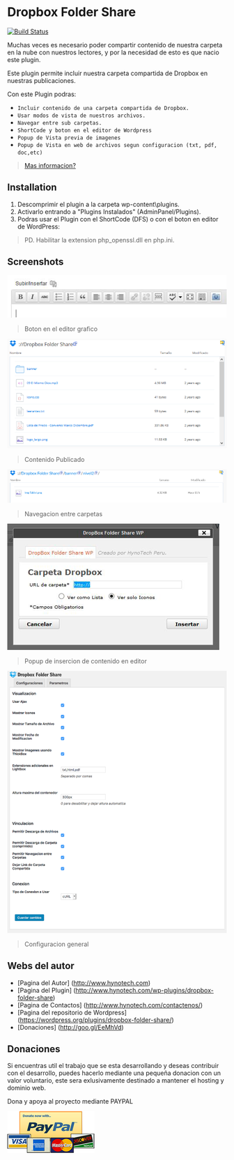 # Dropbox Folder Share

[![Build Status](https://travis-ci.org/HynoTech/dropbox-folder-share.svg?branch=master)](https://travis-ci.org/HynoTech/dropbox-folder-share)

Muchas veces es necesario poder compartir contenido de nuestra carpeta en la nube con nuestros lectores, y por la necesidad de esto es que nacio este plugin.

Este plugin permite incluir nuestra carpeta compartida de Dropbox en nuestras publicaciones.

Con este Plugin podras:

- `Incluir contenido de una carpeta compartida de Dropbox.`
- `Usar modos de vista de nuestros archivos.`
- `Navegar entre sub carpetas.`
- `ShortCode y boton en el editor de Wordpress`
- `Popup de Vista previa de imagenes`
- `Popup de Vista en web de archivos segun configuracion (txt, pdf, doc,etc)`

> [Mas informacion?](http://www.hynotech.com/wp-plugins/dropbox-folder-share/)

## Installation

1. Descomprimir el plugin a la carpeta wp-content\plugins\.
2. Activarlo entrando a "Plugins Instalados" (AdminPanel/Plugins).
2. Podras usar el Plugin con el ShortCode (DFS) o con el boton en editor de WordPress:

>PD. Habilitar la extension php_openssl.dll en php.ini.


## Screenshots

![screenshot-01](Extras/assets/screenshot-1.png 'screenshot-01')
> Boton en el editor grafico

![screenshot-02](Extras/assets/screenshot-2.png 'screenshot-02')
> Contenido Publicado

![screenshot-03](Extras/assets/screenshot-3.png 'screenshot-03')
> Navegacion entre carpetas

![screenshot-05](Extras/assets/screenshot-4.png 'screenshot-05')
> Popup de insercion de contenido en editor

![screenshot-06](Extras/assets/screenshot-5.png 'screenshot-06')
> Configuracion general

## Webs del autor

- [Pagina del Autor] (http://www.hynotech.com)
- [Pagina del Plugin] (http://www.hynotech.com/wp-plugins/dropbox-folder-share)
- [Pagina de Contactos] (http://www.hynotech.com/contactenos/)
- [Pagina del repositorio de Wordpress] (https://wordpress.org/plugins/dropbox-folder-share/)
- [Donaciones] (http://goo.gl/EeMhVd)

## Donaciones

Si encuentras util el trabajo que se esta desarrollando y deseas contribuir con el desarrollo, puedes hacerlo mediante una pequeña donacion con un valor voluntario, este sera exlusivamente destinado a mantener el hosting y dominio web.

Dona y apoya al proyecto mediante PAYPAL

[![Donaciones](img/paypal_200x96.png)](http://goo.gl/EeMhVd)

